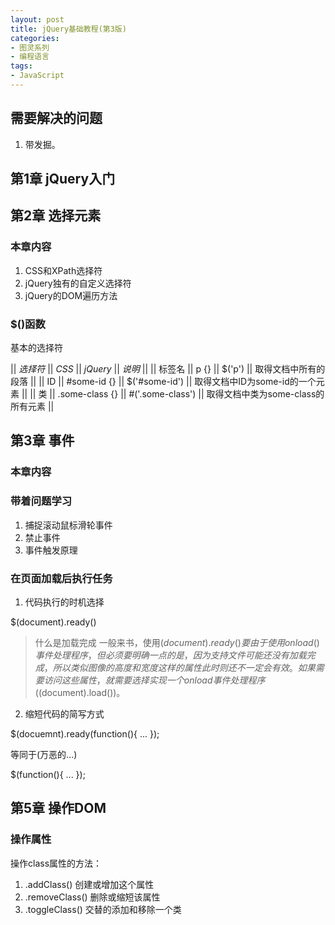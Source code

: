 ```yaml
---
layout: post
title: jQuery基础教程(第3版)
categories:
- 图灵系列
- 编程语言
tags:
- JavaScript
---
```


## 需要解决的问题

1. 带发掘。

## 第1章 jQuery入门


## 第2章 选择元素

### 本章内容

1. CSS和XPath选择符
2. jQuery独有的自定义选择符
3. jQuery的DOM遍历方法


### $()函数

基本的选择符

|| *选择符* || *CSS* || *jQuery* || *说明* ||
|| 标签名 || p {} || $('p') || 取得文档中所有的段落 ||
|| ID || #some-id {} || $('#some-id') || 取得文档中ID为some-id的一个元素 ||
|| 类 || .some-class {} || #('.some-class') || 取得文档中类为some-class的所有元素 ||


## 第3章 事件

### 本章内容


### 带着问题学习

1. 捕捉滚动鼠标滑轮事件
2. 禁止事件
3. 事件触发原理

### 在页面加载后执行任务

1. 代码执行的时机选择

$(document).ready()

> 什么是加载完成
>   一般来书，使用$(document).ready()要由于使用onload()事件处理程序，但必须要明确一点的是，
>   因为支持文件可能还没有加载完成，所以类似图像的高度和宽度这样的属性此时则还不一定会有效。
>   如果需要访问这些属性，就需要选择实现一个onload事件处理程序($(document).load())。

2. 缩短代码的简写方式

$(docuemnt).ready(function(){
    ...
});

等同于(万恶的...)

$(function(){
    ...
});





## 第5章 操作DOM

### 操作属性

操作class属性的方法：

1. \.addClass() 创建或增加这个属性
2. \.removeClass() 删除或缩短该属性
3. \.toggleClass() 交替的添加和移除一个类